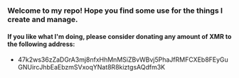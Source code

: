 
### Welcome to my repo! Hope you find some use for the things I create and manage. 
#### If you like what I'm doing, please consider donating any amount of XMR to the following address: 
 - 47k2ws36zZaDGrA3mj8nfxHhMnMSiZBvWBvj5PhaJfRMFCXEb8FEyGuGNUircJhbEaEbzmSVxoqYNat8R8kiztgsAQdfm3K
 
<!--
**kz6fittycent/kz6fittycent** is a ✨ _special_ ✨ repository because its `README.md` (this file) appears on your GitHub profile.

Here are some ideas to get you started:

- 🔭 I’m currently working on ...
- 🌱 I’m currently learning ...
- 👯 I’m looking to collaborate on ...
- 🤔 I’m looking for help with ...
- 💬 Ask me about ...
- 📫 How to reach me: ...
- 😄 Pronouns: ...
- ⚡ Fun fact: ...
-->
